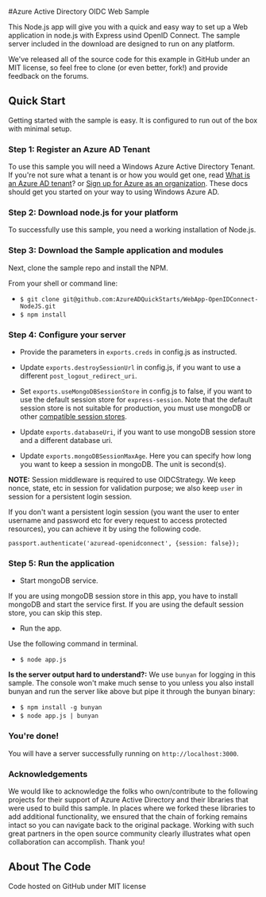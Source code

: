 #Azure Active Directory OIDC Web Sample

This Node.js app will give you with a quick and easy way to set up a Web application in node.js with Express usind OpenID Connect. The sample server included in the download are designed to run on any platform.

We've released all of the source code for this example in GitHub under an MIT license, so feel free to clone (or even better, fork!) and provide feedback on the forums.


## Quick Start

Getting started with the sample is easy. It is configured to run out of the box with minimal setup.

### Step 1: Register an Azure AD Tenant

To use this sample you will need a Windows Azure Active Directory Tenant. If you're not sure what a tenant is or how you would get one, read [What is an Azure AD tenant](http://technet.microsoft.com/library/jj573650.aspx)? or [Sign up for Azure as an organization](http://azure.microsoft.com/en-us/documentation/articles/sign-up-organization/). These docs should get you started on your way to using Windows Azure AD.

### Step 2: Download node.js for your platform
To successfully use this sample, you need a working installation of Node.js.

### Step 3: Download the Sample application and modules

Next, clone the sample repo and install the NPM.

From your shell or command line:

* `$ git clone git@github.com:AzureADQuickStarts/WebApp-OpenIDConnect-NodeJS.git`
* `$ npm install`

### Step 4: Configure your server

* Provide the parameters in `exports.creds` in config.js as instructed.

* Update `exports.destroySessionUrl` in config.js, if you want to use a different `post_logout_redirect_uri`.

* Set `exports.useMongoDBSessionStore` in config.js to false, if you want to use the
default session store for `express-session`. Note that the default session store is
not suitable for production, you must use mongoDB or other [compatible session stores](https://github.com/expressjs/session#compatible-session-stores).

* Update `exports.databaseUri`, if you want to use mongoDB session store and a different database uri.

* Update `exports.mongoDBSessionMaxAge`. Here you can specify how long you want
to keep a session in mongoDB. The unit is second(s).

**NOTE:** Session middleware is required to use OIDCStrategy. We keep nonce, state, etc in session for validation purpose; we also keep `user` in session for a persistent login session.

If you don't want a persistent login session (you want the user to enter username and password etc for every request to access protected resources), you can achieve it by using the following code. 

```
passport.authenticate('azuread-openidconnect', {session: false});
```

### Step 5: Run the application

* Start mongoDB service.

If you are using mongoDB session store in this app, you have to install mongoDB and start the service first. If you are using the default session store, you can skip this step.

* Run the app.

Use the following command in terminal.

* `$ node app.js`

**Is the server output hard to understand?:** We use `bunyan` for logging in this sample. The console won't make much sense to you unless you also install bunyan and run the server like above but pipe it through the bunyan binary:

* `$ npm install -g bunyan`
* `$ node app.js | bunyan`

### You're done!

You will have a server successfully running on `http://localhost:3000`.

### Acknowledgements

We would like to acknowledge the folks who own/contribute to the following projects for their support of Azure Active Directory and their libraries that were used to build this sample. In places where we forked these libraries to add additional functionality, we ensured that the chain of forking remains intact so you can navigate back to the original package. Working with such great partners in the open source community clearly illustrates what open collaboration can accomplish. Thank you!


## About The Code

Code hosted on GitHub under MIT license
